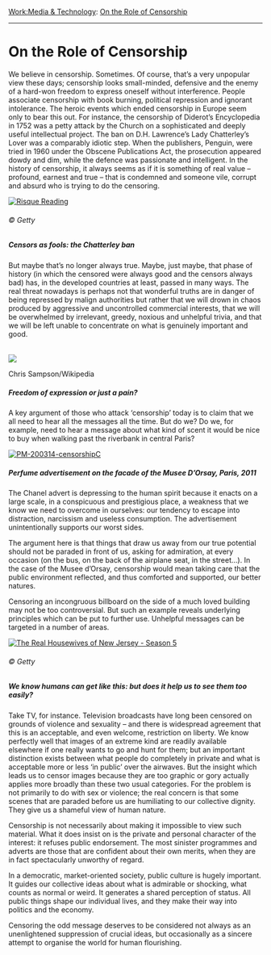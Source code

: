 [Work:](https://www.theschooloflife.com/thebookoflife/category/work/)[Media & Technology](https://www.theschooloflife.com/thebookoflife/category/work/media-and-technology/): [On the Role of Censorship](https://www.theschooloflife.com/thebookoflife/on-the-role-of-censorship/)

* * *

# On the Role of Censorship

We believe in censorship. Sometimes. Of course, that’s a very unpopular view these days; censorship looks small-minded, defensive and the enemy of a hard-won freedom to express oneself without interference. People associate censorship with book burning, political repression and ignorant intolerance. The heroic events which ended censorship in Europe seem only to bear this out. For instance, the censorship of Diderot’s Encyclopedia in 1752 was a petty attack by the Church on a sophisticated and deeply useful intellectual project. The ban on D.H. Lawrence’s Lady Chatterley’s Lover was a comparably idiotic step. When the publishers, Penguin, were tried in 1960 under the Obscene Publications Act, the prosecution appeared dowdy and dim, while the defence was passionate and intelligent. In the history of censorship, it always seems as if it is something of real value – profound, earnest and true – that is condemned and someone vile, corrupt and absurd who is trying to do the censoring.

[![Risque Reading](https://www.theschooloflife.com/thebookoflife/wp-content/uploads/2014/11/PM-200314-censorshipA.jpg)](http://www.thebookoflife.org/wp-content/uploads/2014/11/PM-200314-censorshipA.jpg)

###### © Getty

##### Censors as fools: the Chatterley ban

But maybe that’s no longer always true. Maybe, just maybe, that phase of history (in which the censored were always good and the censors always bad) has, in the developed countries at least, passed in many ways. The real threat nowadays is perhaps not that wonderful truths are in danger of being repressed by malign authorities but rather that we will drown in chaos produced by aggressive and uncontrolled commercial interests, that we will be overwhelmed by irrelevant, greedy, noxious and unhelpful trivia, and that we will be left unable to concentrate on what is genuinely important and good.

###### 

 ![](https://www.theschooloflife.com/thebookoflife/wp-content/uploads/2014/11/First_London_bus_TN33179_LR02_LYY_18_September_2010-1024x685.jpg)

Chris Sampson/Wikipedia

##### Freedom of expression or just a pain?

A key argument of those who attack ‘censorship’ today is to claim that we all need to hear all the messages all the time. But do we? Do we, for example, need to hear a message about what kind of scent it would be nice to buy when walking past the riverbank in central Paris?

[![PM-200314-censorshipC](https://www.theschooloflife.com/thebookoflife/wp-content/uploads/2014/11/PM-200314-censorshipC1.jpg)](http://www.thebookoflife.org/wp-content/uploads/2014/11/PM-200314-censorshipC1.jpg)

##### Perfume advertisement on the facade of the Musee D’Orsay, Paris, 2011

The Chanel advert is depressing to the human spirit because it enacts on a large scale, in a conspicuous and prestigious place, a weakness that we know we need to overcome in ourselves: our tendency to escape into distraction, narcissism and useless consumption. The advertisement unintentionally supports our worst sides.

The argument here is that things that draw us away from our true potential should not be paraded in front of us, asking for admiration, at every occasion (on the bus, on the back of the airplane seat, in the street…). In the case of the Musee d’Orsay, censorship would mean taking care that the public environment reflected, and thus comforted and supported, our better natures.

Censoring an incongruous billboard on the side of a much loved building may not be too controversial. But such an example reveals underlying principles which can be put to further use. Unhelpful messages can be targeted in a number of areas.

[![The Real Housewives of New Jersey - Season 5](https://www.theschooloflife.com/thebookoflife/wp-content/uploads/2014/11/176633845.jpg)](http://www.thebookoflife.org/wp-content/uploads/2014/11/176633845.jpg)

###### © Getty

##### We know humans can get like this: but does it help us to see them too easily?

Take TV, for instance. Television broadcasts have long been censored on grounds of violence and sexuality – and there is widespread agreement that this is an acceptable, and even welcome, restriction on liberty. We know perfectly well that images of an extreme kind are readily available elsewhere if one really wants to go and hunt for them; but an important distinction exists between what people do completely in private and what is acceptable more or less ‘in public’ over the airwaves. But the insight which leads us to censor images because they are too graphic or gory actually applies more broadly than these two usual categories. For the problem is not primarily to do with sex or violence; the real concern is that some scenes that are paraded before us are humiliating to our collective dignity. They give us a shameful view of human nature.

Censorship is not necessarily about making it impossible to view such material. What it does insist on is the private and personal character of the interest: it refuses public endorsement. The most sinister programmes and adverts are those that are confident about their own merits, when they are in fact spectacularly unworthy of regard.

In a democratic, market-oriented society, public culture is hugely important. It guides our collective ideas about what is admirable or shocking, what counts as normal or weird. It generates a shared perception of status. All public things shape our individual lives, and they make their way into politics and the economy.

Censoring the odd message deserves to be considered not always as an unenlightened suppression of crucial ideas, but occasionally as a sincere attempt to organise the world for human flourishing.
